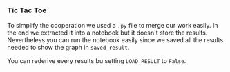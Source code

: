 ### Tic Tac Toe

To simplify the cooperation we used a `.py` file to merge our work easily. In the end we extracted it into a notebook but it doesn't store the results. Nevertheless you can run the notebook easily since we saved all the results needed to show the graph in `saved_result`. 


You can rederive every results bu setting `LOAD_RESULT` to `False`.
